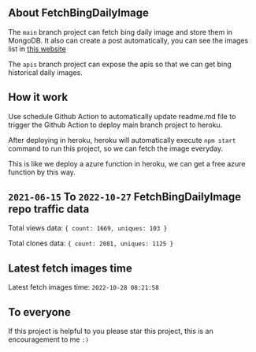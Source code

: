 ## About FetchBingDailyImage

The `main` branch project can fetch bing daily image and store them in MongoDB.
It also can create a post automatically, you can see the images list in [this website](https://oursalbum.netlify.app)

The `apis` branch project can expose the apis so that we can get bing historical daily images.

## How it work

Use schedule Github Action to automatically update readme.md file to trigger the Github Action to deploy main branch project to heroku.

After deploying in heroku, heroku will automatically execute `npm start` command to run this project, so we can fetch the image everyday.

This is like we deploy a azure function in heroku, we can get a free azure function by this way.

## `2021-06-15` To `2022-10-27` FetchBingDailyImage repo traffic data

Total views data: `{ count: 1669, uniques: 103 }`

Total clones data: `{ count: 2081, uniques: 1125 }`

## Latest fetch images time

Latest fetch images time: `2022-10-28 08:21:58`

## To everyone

If this project is helpful to you please star this project, this is an encouragement to me `:)`



